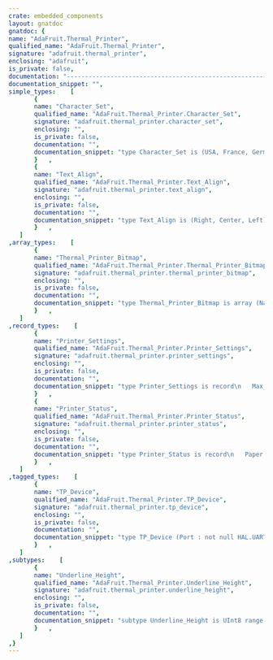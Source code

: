 ```yaml
---
crate: embedded_components
layout: gnatdoc
gnatdoc: {
name: "AdaFruit.Thermal_Printer",
qualified_name: "AdaFruit.Thermal_Printer",
signature: "adafruit.thermal_printer",
enclosing: "adafruit",
is_private: false,
documentation: "----------------------------------------------------------------------------\n                                                                          --\n                     Copyright (C) 2015-2017, AdaCore                     --\n                                                                          --\n  Redistribution and use in source and binary forms, with or without      --\n  modification, are permitted provided that the following conditions are  --\n  met:                                                                    --\n     1. Redistributions of source code must retain the above copyright    --\n        notice, this list of conditions and the following disclaimer.     --\n     2. Redistributions in binary form must reproduce the above copyright --\n        notice, this list of conditions and the following disclaimer in   --\n        the documentation and/or other materials provided with the        --\n        distribution.                                                     --\n     3. Neither the name of the copyright holder nor the names of its     --\n        contributors may be used to endorse or promote products derived   --\n        from this software without specific prior written permission.     --\n                                                                          --\n   THIS SOFTWARE IS PROVIDED BY THE COPYRIGHT HOLDERS AND CONTRIBUTORS    --\n   \"AS IS\" AND ANY EXPRESS OR IMPLIED WARRANTIES, INCLUDING, BUT NOT      --\n   LIMITED TO, THE IMPLIED WARRANTIES OF MERCHANTABILITY AND FITNESS FOR  --\n   A PARTICULAR PURPOSE ARE DISCLAIMED. IN NO EVENT SHALL THE COPYRIGHT   --\n   HOLDER OR CONTRIBUTORS BE LIABLE FOR ANY DIRECT, INDIRECT, INCIDENTAL, --\n   SPECIAL, EXEMPLARY, OR CONSEQUENTIAL DAMAGES (INCLUDING, BUT NOT       --\n   LIMITED TO, PROCUREMENT OF SUBSTITUTE GOODS OR SERVICES; LOSS OF USE,  --\n   DATA, OR PROFITS; OR BUSINESS INTERRUPTION) HOWEVER CAUSED AND ON ANY  --\n   THEORY OF LIABILITY, WHETHER IN CONTRACT, STRICT LIABILITY, OR TORT    --\n   (INCLUDING NEGLIGENCE OR OTHERWISE) ARISING IN ANY WAY OUT OF THE USE  --\n   OF THIS SOFTWARE, EVEN IF ADVISED OF THE POSSIBILITY OF SUCH DAMAGE.   --\n                                                                          --\n----------------------------------------------------------------------------",
documentation_snippet: "",
simple_types:    [
       {
       name: "Character_Set",
       qualified_name: "AdaFruit.Thermal_Printer.Character_Set",
       signature: "adafruit.thermal_printer.character_set",
       enclosing: "",
       is_private: false,
       documentation: "",
       documentation_snippet: "type Character_Set is (USA, France, Germany, UK, Denmark1, Sweden, Italy,\n                       Spain1, Japan, Norway, Denmark2, Spain2,\n                       Latin_Americam, Korea);",
       }   ,
       {
       name: "Text_Align",
       qualified_name: "AdaFruit.Thermal_Printer.Text_Align",
       signature: "adafruit.thermal_printer.text_align",
       enclosing: "",
       is_private: false,
       documentation: "",
       documentation_snippet: "type Text_Align is (Right, Center, Left);",
       }   ,
   ]
,array_types:    [
       {
       name: "Thermal_Printer_Bitmap",
       qualified_name: "AdaFruit.Thermal_Printer.Thermal_Printer_Bitmap",
       signature: "adafruit.thermal_printer.thermal_printer_bitmap",
       enclosing: "",
       is_private: false,
       documentation: "",
       documentation_snippet: "type Thermal_Printer_Bitmap is array (Natural range <>,\n                                      Natural range <>) of Boolean\n  with Pack;",
       }   ,
   ]
,record_types:    [
       {
       name: "Printer_Settings",
       qualified_name: "AdaFruit.Thermal_Printer.Printer_Settings",
       signature: "adafruit.thermal_printer.printer_settings",
       enclosing: "",
       is_private: false,
       documentation: "",
       documentation_snippet: "type Printer_Settings is record\n   Max_Printing_Dots : UInt8;\n   Heating_Time      : UInt8;\n   Heating_Interval  : UInt8;\nend record;",
       }   ,
       {
       name: "Printer_Status",
       qualified_name: "AdaFruit.Thermal_Printer.Printer_Status",
       signature: "adafruit.thermal_printer.printer_status",
       enclosing: "",
       is_private: false,
       documentation: "",
       documentation_snippet: "type Printer_Status is record\n   Paper       : Boolean;\n   Voltage     : Integer;\n   Temperature : Integer;\nend record;",
       }   ,
   ]
,tagged_types:    [
       {
       name: "TP_Device",
       qualified_name: "AdaFruit.Thermal_Printer.TP_Device",
       signature: "adafruit.thermal_printer.tp_device",
       enclosing: "",
       is_private: false,
       documentation: "",
       documentation_snippet: "type TP_Device (Port : not null HAL.UART.Any_UART_Port;\n                Time : not null HAL.Time.Any_Delays) is\n  tagged private;",
       }   ,
   ]
,subtypes:    [
       {
       name: "Underline_Height",
       qualified_name: "AdaFruit.Thermal_Printer.Underline_Height",
       signature: "adafruit.thermal_printer.underline_height",
       enclosing: "",
       is_private: false,
       documentation: "",
       documentation_snippet: "subtype Underline_Height is UInt8 range 0 .. 2;",
       }   ,
   ]
,}
---
```

